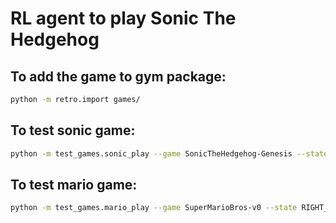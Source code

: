 # RL agent to play Sonic The Hedgehog

## To add the game to gym package:
```sh
python -m retro.import games/
```

## To test sonic game:
```sh
python -m test_games.sonic_play --game SonicTheHedgehog-Genesis --state GreenHillZone.Act1 --scenario contest
```

## To test mario game:
```sh
python -m test_games.mario_play --game SuperMarioBros-v0 --state RIGHT_ONLY
```